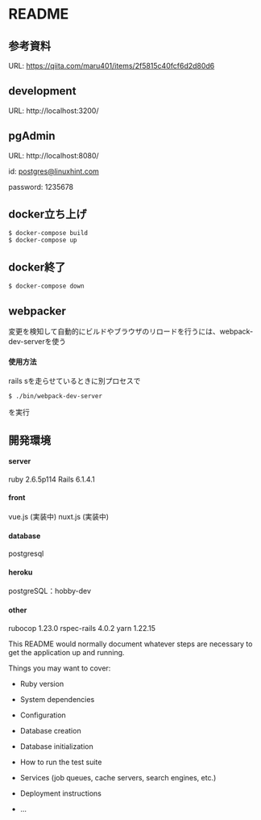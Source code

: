# README

## 参考資料
URL: https://qiita.com/maru401/items/2f5815c40fcf6d2d80d6

## development
URL: http://localhost:3200/

## pgAdmin
URL: http://localhost:8080/

id: postgres@linuxhint.com

password: 1235678

## docker立ち上げ

```
$ docker-compose build
$ docker-compose up
```

## docker終了

```
$ docker-compose down
```

## webpacker
変更を検知して自動的にビルドやブラウザのリロードを行うには、webpack-dev-serverを使う
#### 使用方法
rails sを走らせているときに別プロセスで
```
$ ./bin/webpack-dev-server
```
を実行

## 開発環境
#### server
ruby 2.6.5p114
Rails 6.1.4.1

#### front
vue.js (実装中)
nuxt.js (実装中)

#### database
postgresql

#### heroku
postgreSQL：hobby-dev


#### other
rubocop 1.23.0
rspec-rails 4.0.2
yarn 1.22.15


This README would normally document whatever steps are necessary to get the
application up and running.

Things you may want to cover:

* Ruby version

* System dependencies

* Configuration

* Database creation

* Database initialization

* How to run the test suite

* Services (job queues, cache servers, search engines, etc.)

* Deployment instructions

* ...
